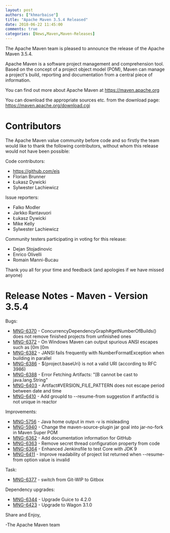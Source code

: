 ```yaml
---
layout: post
authors: ["khmarbaise"]
title: "Apache Maven 3.5.4 Released"
date: 2018-06-22 11:45:00
comments: true
categories: [News,Maven,Maven-Releases]
---
```

The Apache Maven team is pleased to announce the release of the Apache
Maven 3.5.4.

Apache Maven is a software project management and comprehension tool. Based
on the concept of a project object model (POM), Maven can manage a
project's build, reporting and documentation from a central piece of
information.

You can find out more about Apache Maven at https://maven.apache.org

You can download the appropriate sources etc. from the download page:
https://maven.apache.org/download.cgi

<!-- more -->

Contributors
============
The Apache Maven value community before code and so firstly the team would
like to thank the following contributors, without whom this release would
not have been possible:

Code contributors:

- https://github.com/eis
- Florian Brunner
- Łukasz Dywicki
- Sylwester Lachiewicz

Issue reporters:

- Falko Modler
- Jarkko Rantavuori
- Łukasz Dywicki
- Mike Kelly
- Sylwester Lachiewicz

Community testers participating in voting for this release:

- Dejan Stojadinovic
- Enrico Olivelli
- Romain Manni-Bucau

Thank you all for your time and feedback (and apologies if we have missed
anyone)

Release Notes - Maven - Version 3.5.4
=====================================

Bugs:

 * [MNG-6370](https://issues.apache.org/jira/browse/MNG-6370) - ConcurrencyDependencyGraph#getNumberOfBuilds() does not remove finished projects from unfinished ones
 * [MNG-6372](https://issues.apache.org/jira/browse/MNG-6372) - On Windows Maven can output spurious ANSI escapes such as [0m [0m
 * [MNG-6382](https://issues.apache.org/jira/browse/MNG-6382) - JANSI fails frequently with NumberFormatException when building in parallel
 * [MNG-6386](https://issues.apache.org/jira/browse/MNG-6386) - ${project.baseUri} is not a valid URI (according to RFC 3986)
 * [MNG-6388](https://issues.apache.org/jira/browse/MNG-6388) - Error Fetching Artifacts: "[B cannot be cast to java.lang.String"
 * [MNG-6403](https://issues.apache.org/jira/browse/MNG-6403) - Artifact#VERSION_FILE_PATTERN does not escape period between date and time
 * [MNG-6410](https://issues.apache.org/jira/browse/MNG-6410) - Add groupId to --resume-from suggestion if artifactId is not unique in reactor

Improvements:

 * [MNG-5756](https://issues.apache.org/jira/browse/MNG-5756) - Java home output in mvn -v is misleading
 * [MNG-5940](https://issues.apache.org/jira/browse/MNG-5940) - Change the maven-source-plugin jar goal into jar-no-fork in Maven Super POM
 * [MNG-6362](https://issues.apache.org/jira/browse/MNG-6362) - Add documentation information for GitHub
 * [MNG-6363](https://issues.apache.org/jira/browse/MNG-6363) - Remove secret thread configuration property from code
 * [MNG-6364](https://issues.apache.org/jira/browse/MNG-6364) - Enhanced Jenkinsfile to test Core with JDK 9
 * [MNG-6411](https://issues.apache.org/jira/browse/MNG-6411) - Improve readability of project list returned when --resume-from option value is invalid

Task:

 * [MNG-6377](https://issues.apache.org/jira/browse/MNG-6377) - switch from Git-WIP to Gitbox

Dependency upgrades:

 * [MNG-6344](https://issues.apache.org/jira/browse/MNG-6344) - Upgrade Guice to 4.2.0
 * [MNG-6423](https://issues.apache.org/jira/browse/MNG-6423) - Upgrade to Wagon 3.1.0

Share and Enjoy,

-The Apache Maven team

